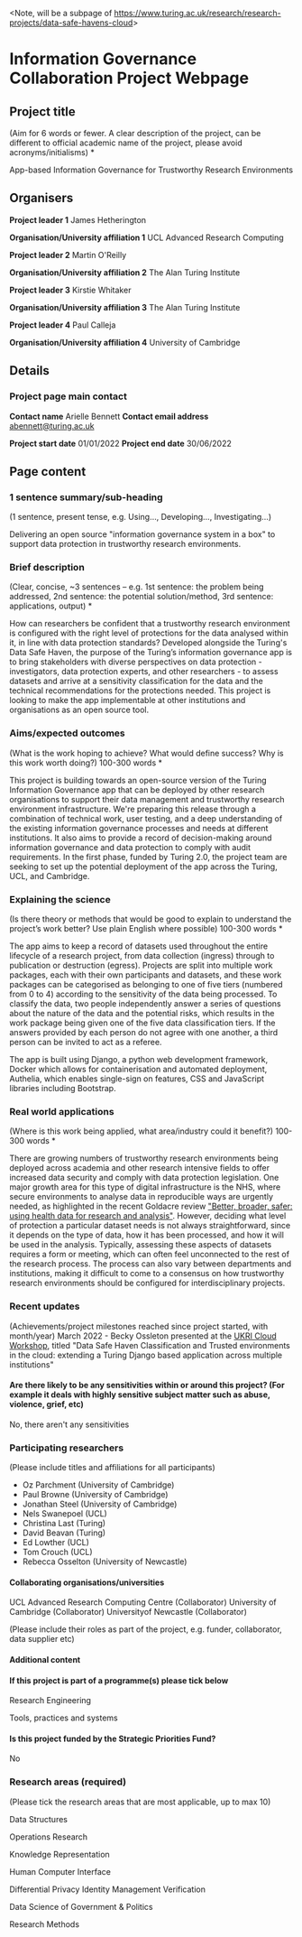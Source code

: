 <Note, will be a subpage of <https://www.turing.ac.uk/research/research-projects/data-safe-havens-cloud>>

# Information Governance Collaboration Project Webpage

## Project title

(Aim for 6 words or fewer. A clear description of the project, can be different to official academic
name of the project, please avoid acronyms/initialisms) *

App-based Information Governance for Trustworthy Research Environments

## Organisers

**Project leader 1**
James Hetherington

**Organisation/University affiliation 1** UCL Advanced Research Computing

**Project leader 2** Martin O'Reilly

**Organisation/University affiliation 2** The Alan Turing Institute

**Project leader 3** Kirstie Whitaker

**Organisation/University affiliation 3** The Alan Turing Institute

**Project leader 4** Paul Calleja

**Organisation/University affiliation 4** University of Cambridge

## Details

### Project page main contact

**Contact name** Arielle Bennett
**Contact email address** abennett@turing.ac.uk

**Project start date**
01/01/2022
**Project end date**
30/06/2022

## Page content

### 1 sentence summary/sub-heading

(1 sentence, present tense, e.g. Using…, Developing…, Investigating…)

Delivering an open source "information governance system in a box" to support data protection in trustworthy research environments.

### Brief description

(Clear, concise, ~3 sentences – e.g. 1st sentence: the problem being addressed, 2nd sentence: the potential solution/method, 3rd sentence: applications, output) *

How can researchers be confident that a trustworthy research environment is configured with the right level of protections for the data analysed within it, in line with data protection standards?
Developed alongside the Turing's Data Safe Haven, the purpose of the Turing’s information governance app is to bring stakeholders with diverse perspectives on data protection - investigators, data protection experts, and other researchers - to assess datasets and arrive at a sensitivity classification for the data and the technical recommendations for the protections needed.
This project is looking to make the app implementable at other institutions and organisations as an open source tool.

### Aims/expected outcomes

(What is the work hoping to achieve? What would define success? Why is this work worth doing?)
100-300 words *

This project is building towards an open-source version of the Turing Information Governance app that can be deployed by other research organisations to support their data management and trustworthy research environment infrastructure.
We're preparing this release through a combination of technical work, user testing, and a deep understanding of the existing information governance processes and needs at different institutions.
It also aims to provide a record of decision-making around information governance and data protection to comply with audit requirements.
In the first phase, funded by Turing 2.0, the project team are seeking to set up the potential deployment of the app across the Turing, UCL, and Cambridge.

### Explaining the science

(Is there theory or methods that would be good to explain to understand the project’s work better? Use plain English where possible)
100-300 words *

The app aims to keep a record of datasets used throughout the entire lifecycle of a research project, from data collection (ingress) through to publication or destruction (egress).
Projects are split into multiple work packages, each with their own participants and datasets, and these work packages can be categorised as belonging to one of five tiers (numbered from 0 to 4) according to the sensitivity of the data being processed.
To classify the data, two people independently answer a series of questions about the nature of the data and the potential risks, which results in the work package being given one of the five data classification tiers.
If the answers provided by each person do not agree with one another, a third person can be invited to act as a referee.

The app is built using Django, a python web development framework, Docker which allows for containerisation and automated deployment, Authelia, which enables single-sign on features, CSS and JavaScript libraries including Bootstrap.

### Real world applications

(Where is this work being applied, what area/industry could it benefit?)
100-300 words *

There are growing numbers of trustworthy research environments being deployed across academia and other research intensive fields to offer increased data security and comply with data protection legislation.
One major growth area for this type of digital infrastructure is the NHS, where secure environments to analyse data in reproducible ways are urgently needed, as highlighted in the recent Goldacre review ["Better, broader, safer: using health data for research and analysis"](https://www.gov.uk/government/publications/better-broader-safer-using-health-data-for-research-and-analysis).
However, deciding what level of protection a particular dataset needs is not always straightforward, since it depends on the type of data, how it has been processed, and how it will be used in the analysis.
Typically, assessing these aspects of datasets requires a form or meeting, which can often feel unconnected to the rest of the research process.
The process can also vary between departments and institutions, making it difficult to come to a consensus on how trustworthy research environments should be configured for interdisciplinary projects.

### Recent updates

(Achievements/project milestones reached since project started, with month/year)
March 2022 - Becky Ossleton presented at the [UKRI Cloud Workshop](https://cloud.ac.uk/2022/02/27/programme-for-ukri-cloud-workshop-2022/7), titled "Data Safe Haven Classification and Trusted environments in the cloud: extending a Turing Django based application across multiple institutions"

#### Are there likely to be any sensitivities within or around this project? (For example it deals with highly sensitive subject matter such as abuse, violence, grief, etc)

No, there aren't any sensitivities

### Participating researchers

(Please include titles and affiliations for all participants)

* Oz Parchment (University of Cambridge)
* Paul Browne (University of Cambridge)
* Jonathan Steel (University of Cambridge)
* Nels Swanepoel (UCL)
* Christina Last (Turing)
* David Beavan (Turing)
* Ed Lowther (UCL)
* Tom Crouch (UCL)
* Rebecca Osselton (University of Newcastle)

#### Collaborating organisations/universities

UCL Advanced Research Computing Centre (Collaborator)
University of Cambridge (Collaborator)
Universityof Newcastle (Collaborator)

(Please include their roles as part of the project, e.g. funder, collaborator, data supplier etc)

#### Additional content

#### If this project is part of a programme(s) please tick below

Research Engineering

Tools, practices and systems

#### Is this project funded by the Strategic Priorities Fund?

No

### Research areas (required)

(Please tick the research areas that are most applicable, up to max 10)


Data Structures

Operations Research

Knowledge Representation

Human Computer Interface

Differential Privacy
Identity Management
Verification

Data Science of Government & Politics

Research Methods
